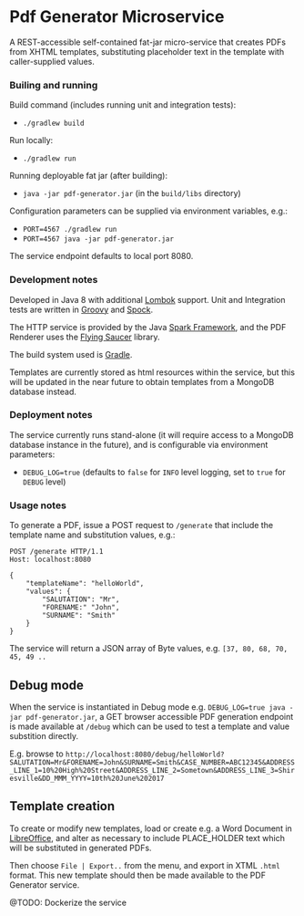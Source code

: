 # Pdf Generator Microservice

A REST-accessible self-contained fat-jar micro-service that creates PDFs from XHTML templates, substituting placeholder text in the template with caller-supplied values.

### Builing and running

Build command (includes running unit and integration tests):

- `./gradlew build`

Run locally:

- `./gradlew run`

Running deployable fat jar (after building):

- `java -jar pdf-generator.jar` (in the `build/libs` directory)

Configuration parameters can be supplied via environment variables, e.g.:

- `PORT=4567 ./gradlew run`
- `PORT=4567 java -jar pdf-generator.jar`

The service endpoint defaults to local port 8080.

### Development notes

Developed in Java 8 with additional [Lombok](https://projectlombok.org/features/all) support. Unit and Integration tests are written in [Groovy](http://groovy-lang.org/documentation.html) and [Spock](http://spockframework.org/spock/docs/1.1/spock_primer.html).

The HTTP service is provided by the Java [Spark Framework](http://sparkjava.com/documentation), and the PDF Renderer uses the [Flying Saucer](https://github.com/flyingsaucerproject/flyingsaucer/blob/master/README.md) library.

The build system used is [Gradle](https://docs.gradle.org/3.5/userguide/userguide.html).

Templates are currently stored as html resources within the service, but this will be updated in the near future to obtain templates from a MongoDB database instead.

### Deployment notes

The service currently runs stand-alone (it will require access to a MongoDB database instance in the future), and is configurable via environment parameters:

- `DEBUG_LOG=true` (defaults to `false` for `INFO` level logging, set to `true` for `DEBUG` level)

### Usage notes

To generate a PDF, issue a POST request to `/generate` that include the template name and substitution values, e.g.:

```
POST /generate HTTP/1.1
Host: localhost:8080

{
	"templateName": "helloWorld",
	"values": {
		"SALUTATION": "Mr",
		"FORENAME:" "John",
		"SURNAME": "Smith"
	}
}
```

The service will return a JSON array of Byte values, e.g. `[37, 80, 68, 70, 45, 49 ..`

## Debug mode

When the service is instantiated in Debug mode e.g. `DEBUG_LOG=true java -jar pdf-generator.jar`, a GET browser accessible PDF generation endpoint is made available at `/debug` which can be used to test a template and value substition directly.

E.g. browse to `http://localhost:8080/debug/helloWorld?SALUTATION=Mr&FORENAME=John&SURNAME=Smith&CASE_NUMBER=ABC12345&ADDRESS_LINE_1=10%20High%20Street&ADDRESS_LINE_2=Sometown&ADDRESS_LINE_3=Shiresville&DD_MMM_YYYY=10th%20June%202017`

## Template creation

To create or modify new templates, load or create e.g. a Word Document in [LibreOffice](https://www.libreoffice.org/), and alter as necessary to include PLACE_HOLDER text which will be substituted in generated PDFs.

Then choose `File | Export..` from the menu, and export in XTML `.html` format. This new template should then be made available to the PDF Generator service.

@TODO: Dockerize the service
